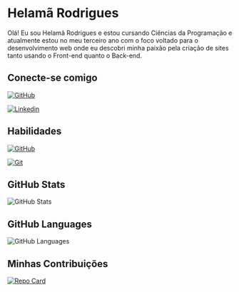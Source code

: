# Helamã Rodrigues
Olá! Eu sou Helamã Rodrigues e estou cursando Ciências da Programação e atualmente estou no meu terceiro ano com o foco voltado para o desenvolvimento web onde eu descobri minha paixão pela criação de sites tanto usando o Front-end quanto o Back-end.

## Conecte-se comigo
[![GitHub](https://img.shields.io/badge/GitHub-008B8B?style=for-the-badge&logo=github&logoColor=fff)](https://github.com/helamanrodrigues)

[![Linkedin](https://img.shields.io/badge/Linkedin-008B8B?style=for-the-badge&logo=linkedin&logoColor=fff)](https://www.linkedin.com/in/helam%C3%A3-rodrigues-b88a23160/)

## Habilidades
[![GitHub](https://img.shields.io/badge/GitHub-008B8B?style=for-the-badge&logo=github&logoColor=fff)](https://docs.github.com/)

[![Git](https://img.shields.io/badge/Git-008B8B?style=for-the-badge&logo=git&logoColor=fff)](https://git-scm.com/doc) 

## GitHub Stats
![GitHub Stats](https://github-readme-stats.vercel.app/api?username=helamanrodrigues&theme=transparent&bg_color=008B8B&border_color=fff&show_icons=true&icon_color=fff&title_color=fff&text_color=fff&hide_title=true&hide=stars)

## GitHub Languages
![GitHub Languages](https://github-readme-stats.vercel.app/api/top-langs/?username=helamanrodrigues&layout=compact&langs_count=7&bg_color=008B8B&title_color=fff)

## Minhas Contribuições
[![Repo Card](https://github-readme-stats.vercel.app/api/pin/?username=helamanrodrigues&repo=dio-lab-open-source&bg_color=008B8B&show_icons=true&icon_color=fff&title_color=fff&text_color=fff)](https://github.com/helamanrodrigues/dio-lab-open-source)